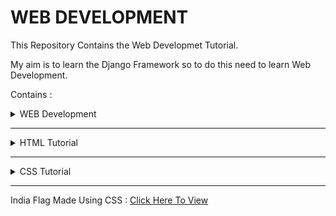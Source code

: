 # WEB DEVELOPMENT

This Repository Contains the Web Developmet Tutorial. 

My aim is to learn the Django Framework so to do this need to learn Web Development.

Contains :
<details>
    <summary>WEB Development</summary>
    <a href="https://prathameshdhande22.github.io/Web-Development-Tutorial">Click Here</a> &nbsp;
    To see the Hosted Tutorial
    </details>

---
<details>
    <summary>HTML Tutorial</summary>
    <a href="https://prathameshdhande22.github.io/Web-Development-Tutorial/HTML/">Click Here</a> &nbsp;
    To see the Hosted Tutorial
    </details> 

---

<details>
    <summary>CSS Tutorial</summary>
    <a href="https://prathameshdhande22.github.io/Web-Development-Tutorial/CSS/">Click Here</a>  &nbsp;
    To see the Hosted Tutorial
    </details>

---

India Flag Made Using CSS : [Click Here To View](https://prathameshdhande22.github.io/Web-Development-Tutorial/CSS/IndiaFlag)